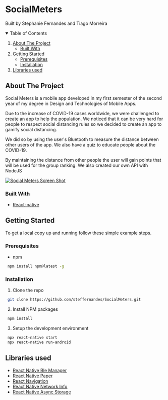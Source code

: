 # SocialMeters
Built by Stephanie Fernandes and Tiago Morreira
 
<!-- TABLE OF CONTENTS -->
<details open="open">
  <summary>Table of Contents</summary>
  <ol>
    <li>
      <a href="#about-the-project">About The Project</a>
      <ul>
        <li><a href="#built-with">Built With</a></li>
      </ul>
    </li>
    <li>
      <a href="#getting-started">Getting Started</a>
      <ul>
        <li><a href="#prerequisites">Prerequisites</a></li>
        <li><a href="#installation">Installation</a></li>
      </ul>
    </li> 
    <li><a href="#acknowledgements">Libraries used</a></li>
  </ol>
</details>



<!-- ABOUT THE PROJECT -->
## About The Project
Social Meters is a mobile app developed in my first semester of the second year of my degree in Design and Technologies of Mobile Apps.

Due to the increase of COVID-19 cases worldwide, we were challenged to create an app to help the population. We noticed that it can be very hard for people to respect social distancing rules so we decided to create an app to gamify social distancing.

We did so by using the user's Bluetooth to measure the distance between other users of the app. We also have a quiz to educate people about the COVID-19.

By maintaining the distance from other people the user will gain points that will be used for the group ranking. We also created our own API with NodeJS

[![Social Meters Screen Shot][product-screenshot]](https://live.staticflickr.com/65535/51141220439_cf3afc74ae_k.jpg)

 

### Built With
 
* [React-native](https://reactnative.dev/) 


<!-- GETTING STARTED -->
## Getting Started

To get a local copy up and running follow these simple example steps.

### Prerequisites
 
* npm
 ```sh
  npm install npm@latest -g
  ```

### Installation

1. Clone the repo
  ```sh
   git clone https://github.com/steffernandes/SocialMeters.git
   ```
2. Install NPM packages
  ```sh
   npm install
   ```
3. Setup the development environment
  ```sh
   npx react-native start
   npx react-native run-android
   ```

 
<!-- Libraries used -->
## Libraries used
* [React Native Ble Manager](https://github.com/innoveit/react-native-ble-manager)
* [React Native Paper](https://callstack.github.io/react-native-paper/)
* [React Navigation](https://reactnavigation.org/)
* [React Native Network Info](https://www.npmjs.com/package/react-native-network-info)
* [React Native Async Storage](https://github.com/react-native-async-storage/async-storage)

 
[product-screenshot]: https://live.staticflickr.com/65535/51141220439_cf3afc74ae_k.jpg
